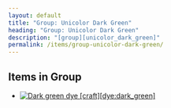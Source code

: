 ```yaml
---
layout: default
title: "Group: Unicolor Dark Green"
heading: "Group: Unicolor Dark Green"
description: "[group][unicolor_dark_green]"
permalink: /items/group-unicolor-dark-green/
---
```



## Items in Group

<ul class="list-items clearfix">
    <li><a href="{{site.baseurl}}/items/dye-dark-green/"><img src="{{site.baseurl}}/assets/img/items/textures/dye_dark_green.png" data-toggle="tooltip" title="Dark green dye [craft][dye:dark_green]"></a></li>
</ul>
